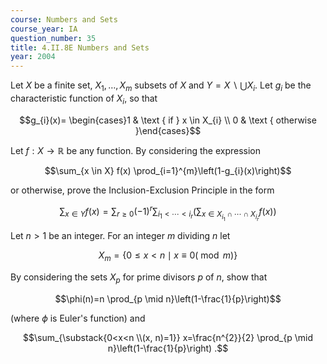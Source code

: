 ```yaml
---
course: Numbers and Sets
course_year: IA
question_number: 35
title: 4.II.8E Numbers and Sets
year: 2004
---
```



Let $X$ be a finite set, $X_{1}, \ldots, X_{m}$ subsets of $X$ and $Y=X \backslash \bigcup X_{i}$. Let $g_{i}$ be the characteristic function of $X_{i}$, so that

$$g_{i}(x)= \begin{cases}1 & \text { if } x \in X_{i} \\ 0 & \text { otherwise }\end{cases}$$

Let $f: X \rightarrow \mathbb{R}$ be any function. By considering the expression

$$\sum_{x \in X} f(x) \prod_{i=1}^{m}\left(1-g_{i}(x)\right)$$

or otherwise, prove the Inclusion-Exclusion Principle in the form

$$\sum_{x \in Y} f(x)=\sum_{r \geq 0}(-1)^{r} \sum_{i_{1}<\cdots<i_{r}}\left(\sum_{x \in X_{i_{1}} \cap \cdots \cap X_{i_{r}}} f(x)\right)$$

Let $n>1$ be an integer. For an integer $m$ dividing $n$ let

$$X_{m}=\{0 \leq x<n \mid x \equiv 0(\bmod m)\}$$

By considering the sets $X_{p}$ for prime divisors $p$ of $n$, show that

$$\phi(n)=n \prod_{p \mid n}\left(1-\frac{1}{p}\right)$$

(where $\phi$ is Euler's function) and

$$\sum_{\substack{0<x<n \\(x, n)=1}} x=\frac{n^{2}}{2} \prod_{p \mid n}\left(1-\frac{1}{p}\right) .$$